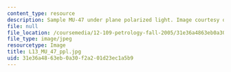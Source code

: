 ```yaml
---
content_type: resource
description: Sample MU-47 under plane polarized light. Image courtesy of MIT OCW.
file: null
file_location: /coursemedia/12-109-petrology-fall-2005/31e36a4863eb0a30f2a201d23ec1a5b9_L13_MU_47_ppl.jpg
file_type: image/jpeg
resourcetype: Image
title: L13_MU_47_ppl.jpg
uid: 31e36a48-63eb-0a30-f2a2-01d23ec1a5b9
---
```

